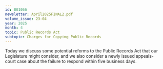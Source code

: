 ```yaml
---
id: 001066
newsletter: April2025FINAL2.pdf
volume_issue: 23-04
year: 2025
month: 4
topic: Public Records Act
subtopic: Charges for Copying Public Records
---
```


Today we discuss some potential reforms to the Public Records Act that our Legislature might consider, and we also consider a newly issued appeals-court case about the failure to respond within five business days.